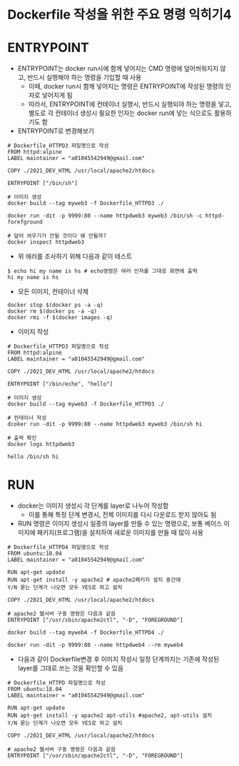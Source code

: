 # Dockerfile 작성을 위한 주요 명령 익히기4

# ENTRYPOINT

- ENTRYPOINT는 docker run시에 함께 넣어지는 CMD 명령에 덮어씌워지지 않고, 반드시 실행해야 하는 명령을 기입할 때 사용
    - 이때, docker run시 함께 넣어지는 명령은 ENTRYPOINT에 작성된 명령의 인자로 넣어지게 됨
    - 따라서, ENTRYPOINT에 컨테이너 실행시, 반드시 실행되야 하는 명령을 넣고, 별도로 각 컨테이너 생성시 필요한 인자는 docker run에 넣는  식으로도 활용하기도 함
- ENTRYPOINT로 변경해보기

```docker
# Dockerfile_HTTPD3 파일명으로 작성
FROM httpd:alpine
LABEL maintainer = "a01045542949@gmail.com"

COPY ./2021_DEV_HTML /usr/local/apache2/htdocs

ENTRYPOINT ["/bin/sh"]
```

```docker
# 이미지 생성
docker build --tag myweb3 -f Dockerfile_HTTPD3 ./

docker run -dit -p 9999:80 --name httpdweb3 myweb3 /bin/sh -c httpd-forefground

# 덮어 씌우기가 안될 것이다 왜 안될까?
docker inspect httpdweb3
```

- 위 에러를 조사하기 위해 다음과 같이 테스트

```docker
$ echo hi my name is hs # echo명령은 여러 인자를 그대로 화면에 출력
hi my name is hs
```

- 모든 이미지, 컨테이너 삭제

```docker
docker stop $(docker ps -a -q)
docker rm $(docker ps -a -q)
docker rmi -f $(docker images -q)
```

- 이미지 작성

```docker
# Dockerfile_HTTPD3 파일명으로 작성
FROM httpd:alpine
LABEL maintainer = "a01045542949@gmail.com"

COPY ./2021_DEV_HTML /usr/local/apache2/htdocs

ENTRYPOINT ["/bin/echo", "hello"]
```

```docker
# 이미지 생성
docker build --tag myweb3 -f Dockerfile_HTTPD3 ./

# 컨테이너 작성
dcoker run -dit -p 9999:80 --name httpdweb3 myweb3 /bin/sh hi

# 출력 확인
docker logs httpdweb3

hello /bin/sh hi
```

# RUN

- docker는 이미지 생성시 각 단계를 layer로 나누어 작성함
    - 이를 통해 특정 단계 변경시, 전체 이미지를 다시 다운로드 받지 않아도 됨
- RUN 명령은 이미지 생성시 일종의 layer를 만들 수 있는 명령으로, 보통 베이스 이미지에 패키지(프로그램)을 설치하여 새로운 이미지를 만들 때 많이 사용

```docker
# Dockerfile_HTTPD4 파일명으로 작성
FROM ubuntu:18.04
LABEL maintainer = "a01045542949@gmail.com"

RUN apt-get update
RUN apt-get install -y apache2 # apache2패키지 설치 중간에
Y/N 묻는 단계가 나오면 모두 YES로 하고 설치 

COPY ./2021_DEV_HTML /usr/local/apache2/htdocs

# apache2 웹서버 구동 명령은 다음과 같음
ENTRYPOINT ["/usr/sbin/apache2ctl", "-D", "FOREGROUND"]
```

```docker
docker build --tag myweb4 -f Dockerfile_HTTPD4 ./

docker run -dit -p 9999:80 --name httpdweb4 --rm myweb4
```

- 다음과 같이 Dockerfile변경 후 이미지 작성시 일정 단계까지는 기존에 작성된 layer를 그대로 쓰는 것을 확인할 수 있음

```docker
# Dockerfile_HTTPD 파일명으로 작성
FROM ubuntu:18.04
LABEL maintainer = "a01045542949@gmail.com"

RUN apt-get update
RUN apt-get install -y apache2 apt-utils #apache2, apt-utils 설치
Y/N 묻는 단계가 나오면 모두 YES로 하고 설치 

COPY ./2021_DEV_HTML /usr/local/apache2/htdocs

# apache2 웹서버 구동 명령은 다음과 같음
ENTRYPOINT ["/usr/sbin/apache2ctl", "-D", "FOREGROUND"]
```